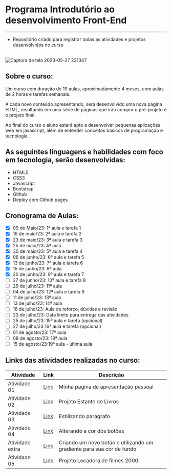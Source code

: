 # Programa Introdutório ao desenvolvimento Front-End
--------------------------------------------------------------------
- Repositório criado para  registrar todas as  atividades e projetos desenvolvidos no curso <br> <br>


![Captura de tela 2023-05-27 231347](https://github.com/sant1ana/Curso-Codifica/assets/93404790/977f377f-9098-478d-afb5-9b4f28cee317)

## Sobre o curso:

<p>Um curso com duração de 19 aulas, aproximadamente 4 meses, com aulas de 2 horas e tarefas semanais.</p>
<p>A cada novo conteúdo apresentando, será desenvolvido uma  nova página HTML, resultando em uma série de páginas que irão compor o pré-projeto e o projeto final.</p>
<p>Ao final do curso o aluno estará apto a desenvolver pequenas aplicações web em javascript, além de entender conceitos básicos de programação e tecnologia.</p>

## As seguintes linguagens e habilidades com foco em tecnologia, serão desenvolvidas:

- HTML5
- CSS3
- Javascript
- Bootstrap
- Github
- Deploy com Github pages

## Cronograma de Aulas:

- [x] 09 de Maio/23: 1ª aula e tarefa 1
- [x] 16 de maio/23: 2ª aula e tarefa 2
- [x] 23 de maio/23: 3ª aula e tarefa 3
- [x] 25 de maio/23: 4ª aula
- [x] 30 de maio/23: 5ª aula e tarefa 4
- [x] 06 de junho/23: 6ª aula e tarefa 5
- [x] 13 de junho/23: 7ª aula e tarefa 6
- [x] 15 de junho/23: 8ª aula
- [x] 20 de junho/23: 9ª aula e tarefa 7
- [ ] 27 de junho/23: 10ª aula e tarefa 8
- [ ] 29 de julho/23: 11ª aula 
- [ ] 04 de julho/23: 12ª aula e tarefa 9
- [ ] 11 de julho/23: 13ª aula 
- [ ] 13 de julho/23: 14ª aula
- [ ] 18 de julho/23: Aula de reforço, dúvidas e revisão
- [ ] 23 de julho/23: Data limite para entrega das atividades
- [ ] 25 de julho/23: 15ª aula e tarefa (opcional)
- [ ] 27 de julho/23 16ª aula e tarefa (opcional)
- [ ] 01 de agosto/23: 17º aula
- [ ] 08 de agosto/23: 18ª aula
- [ ] 15 de agosto/23:19ª aula - última aula

## Links das  atividades realizadas no curso:


| Atividade | Link |   Descrição                                |
|---------|----------|------------------------------|
| Atividade 01   | [Link](https://github.com/sant1ana/Curso-Codifica-PraTi/tree/main/Minha-pagina-de-Apresentacao) | Minha pagina de apresentação pessoal  |
| Atividade 02   | [Link](https://github.com/sant1ana/Curso-Codifica-PraTi/tree/main/Projeto-Estante-de-Livros) | Projeto Estante de Livros |
| Atividade 03   | [Link](https://github.com/sant1ana/Curso-Codifica-PraTi/tree/main/atividade%2003) | Estilizando parágrafo  |
| Atividade 04   | [Link](https://github.com/sant1ana/Curso-Codifica-PraTi/tree/main/atividade%2004) | Alterando a cor dos botões  |
| Atividade extra| [Link](https://github.com/sant1ana/Curso-Codifica-PraTi/tree/main/Atividade%20Extra) | Criando um novo botão e utilizando um gradiente para sua cor de fundo  |
| Atividade 05   | [Link](https://github.com/sant1ana/Curso-Codifica-PraTi/tree/main/atividade%2005) | Projeto Locadora de filmes 2000




